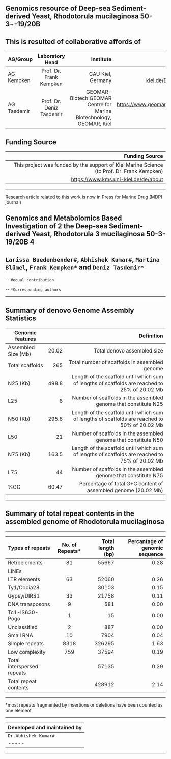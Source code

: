 Genomics resource of Deep-sea Sediment-derived Yeast, Rhodotorula mucilaginosa 50-3¬-19/20B
------------------------------
This is resulted of collaborative affords of 
-----------

|AG/Group|	Laboratory Head|	Institute|Website|
| ------------- |:-------------:| -----:|--------------------:|
|AG Kempken  |Prof. Dr. Frank Kempken  | CAU Kiel, Germany |https://www.uni-kiel.de/Botanik/Kempken/english.shtml  |
|AG Tasdemir  |Prof. Dr. Deniz Tasdemir | GEOMAR-Biotech:GEOMAR Centre for Marine Biotechnology, GEOMAR, Kiel |https://www.geomar.de/en/staff/fb3/mn/tasdemir-deniz |

Funding Source
-----------
|Funding Source |
|-------:|
|This project was funded by the support of Kiel Marine Science (to Prof. Dr. Frank Kempken)
https://www.kms.uni-kiel.de/de/about|


------------------------------------------------------------------------------------------------------------------------

Research article related to this work is now in Press for Marine Drug (MDPI journal)

Genomics and Metabolomics Based Investigation of 2 the Deep-sea Sediment-derived Yeast, Rhodotorula 3 mucilaginosa 50-3-19/20B 4
-----------
`Larissa Buedenbender#`, `Abhishek Kumar#`, `Martina Blümel`, `Frank Kempken*` and `Deniz Tasdemir*`
----

-- `#equal contribution`

-- `*Corresponding authors`

------------------------------------------------------------------------------------------------------------------------

Summary of denovo  Genome Assembly Statistics
--------------------------------

|Genomic features||	Definition |
|------------------|--------------:|----------------:|
|Assembled Size (Mb)|	20.02	|	Total denovo assembled size |
|Total scaffolds|	265	|	Total number of scaffolds in assembled genome|
|N25 (Kb)	|	498.8	|	Length of the scaffold until which sum of lengths of scaffolds are reached to 25% of 20.02 Mb|
|L25		|	8	|	Number of scaffolds in the assembled genome that constitute N25|
|N50 (Kb)	|	295.8	|	Length of the scaffold until which sum of lengths of scaffolds are reached to 50% of 20.02 Mb|
|L50		|	21	|	Number of scaffolds in the assembled genome that constitute N50|
|N75 (Kb)	|	163.5	|	Length of the scaffold until which sum of lengths of scaffolds are reached to 75% of 20.02 Mb|
|L75		|	44	|	Number of scaffolds in the assembled genome that constitute N75|
|%GC		|	60.47	|	Percentage of total G+C content of assembled genome (20.02 Mb)|
--------
	
	
	

Summary of total repeat contents in the assembled genome of Rhodotorula mucilaginosa
--------------------------------
-----
|Types of repeats|	No. of Repeats*|	Total length (bp)|	Percantage of genomic sequence|
| ------------- |:-------------:| -----:|--------------------:|
| Retroelements|81	          |   	     55667   	        | 	0.28 | 
| LINEs	          
| LTR elements| 63| 52060| 0.26| 
| Ty1/Copia28| | 30103| 0.15| 
| Gypsy/DIRS1| 33| 21758| 0.11| 
| DNA transposons| 9| 581| 0.00| 
| Tc1-IS630-Pogo| 1| 15| 0.00| 
| Unclassified| 2| 887| 0.00| 
| Small RNA| 10| 7904| 0.04| 
| Simple repeats| 8318| 326295| 1.63| 
| Low complexity| 759| 37594| 0.19| 
| Total interspersed repeats| | 57135| 0.29| 	
| Total repeat contents | | 428912	| 2.14| 
-------
*most repeats fragmented by insertions or deletions have been counted as one element

-----------
 | Developed and maintained by|
 |----------------------------|
 | `Dr.Abhishek Kumar#`|
 |-----|
 ---------






